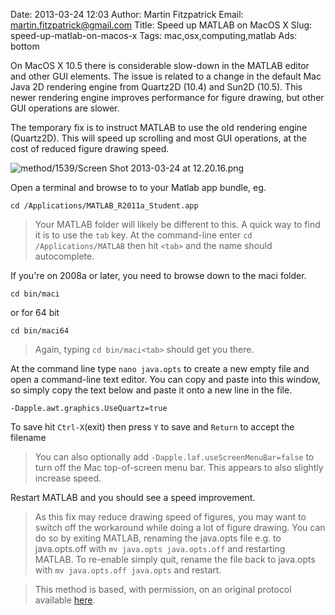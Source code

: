 Date: 2013-03-24 12:03
Author: Martin Fitzpatrick
Email: martin.fitzpatrick@gmail.com
Title: Speed up MATLAB on MacOS X
Slug: speed-up-matlab-on-macos-x
Tags: mac,osx,computing,matlab
Ads: bottom

On MacOS X 10.5 there is considerable slow-down in the MATLAB editor and other GUI elements. The issue is related to a change in the default Mac Java 2D rendering engine from Quartz2D (10.4) and Sun2D (10.5). This newer rendering engine improves performance for figure drawing, but other GUI operations are slower. 

The temporary fix is to instruct MATLAB to use the old rendering engine (Quartz2D). This will speed up scrolling and most GUI operations, at the cost of reduced figure drawing speed. 

![method/1539/Screen Shot 2013-03-24 at 12.20.16.png](/images/method/1539/Screen%20Shot%202013-03-24%20at%2012.20.16.png)

Open a terminal and browse to to your Matlab app bundle, eg.


    cd /Applications/MATLAB_R2011a_Student.app


>Your MATLAB folder will likely be different to this. A quick way to find it is to use the `tab` key. At the command-line enter `cd /Applications/MATLAB` then hit `<tab>` and the name should autocomplete.

>

>


If you're on 2008a or later, you need to browse down to the maci folder. 



    cd bin/maci



or for 64 bit



    cd bin/maci64






>Again, typing `cd bin/maci<tab>` should get you there.


At the command line type `nano java.opts` to create a new empty file and open a command-line text editor. You can copy and paste into this window, so simply copy the text below and paste it onto a new line in the file.



    -Dapple.awt.graphics.UseQuartz=true



To save hit `Ctrl-X`(exit) then press `Y` to save and `Return` to accept the filename








>You can also optionally add `-Dapple.laf.useScreenMenuBar=false` to turn off the Mac top-of-screen menu bar. This appears to also slightly increase speed.

>


Restart MATLAB and you should see a speed improvement.


>As this fix may reduce drawing speed of figures, you may want to switch off the workaround while doing a lot of figure drawing. You can do so by exiting MATLAB, renaming the java.opts file e.g. to java.opts.off with `mv java.opts java.opts.off` and restarting MATLAB. To re-enable simply quit, rename the file back to java.opts with `mv java.opts.off java.opts` and restart.






>This method is based, with permission, on an original protocol available [here](http://www.mathworks.com/support/bugreports/details.html?rp=412219).

